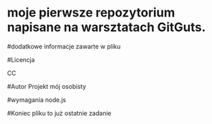 # moje pierwsze repozytorium napisane na warsztatach GitGuts.

#dodatkowe informacje zawarte w pliku

#Licencja

CC

#Autor
Projekt mój osobisty

#wymagania
node.js

#Koniec pliku
to już ostatnie zadanie
